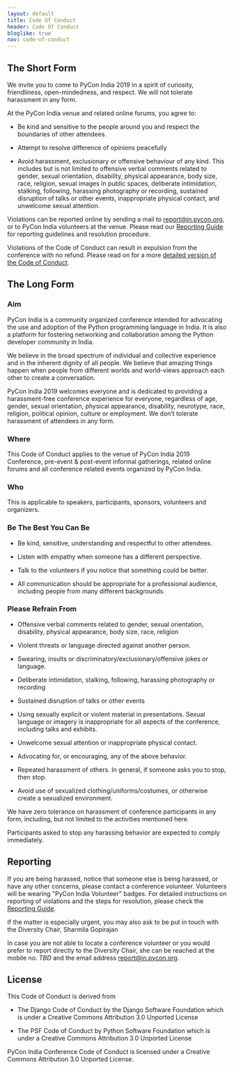 ```yaml
---
layout: default
title: Code Of Conduct
header: Code Of Conduct
bloglike: true
nav: code-of-conduct
---
```


## The Short Form

We invite you to come to PyCon India 2019 in a spirit of curiosity,
friendliness, open-mindedness, and respect. We will not tolerate
harassment in any form.

At the PyCon India venue and related online forums, you agree to:

  - Be kind and sensitive to the people around you and respect the
    boundaries of other attendees.

  - Attempt to resolve difference of opinions peacefully

  - Avoid harassment, exclusionary or offensive behaviour of any
    kind. This includes but is not limited to offensive verbal
    comments related to gender, sexual orientation, disability,
    physical appearance, body size, race, religion, sexual images in
    public spaces, deliberate intimidation, stalking, following,
    harassing photography or recording, sustained disruption of talks
    or other events, inappropriate physical contact, and unwelcome
    sexual attention.

Violations can be reported online by sending a mail to
[report@in.pycon.org](mailto:report@in.pycon.org), or to PyCon India
volunteers at the venue. Please read our [Reporting
Guide](reporting-guide.html) for reporting
guidelines and resolution procedure.

Violations of the Code of Conduct can result in expulsion from the
conference with no refund. Please read on for a more [detailed version
of the Code of Conduct](#long-form).

<a name="long-form"></a>
## The Long Form

### Aim

PyCon India is a community organized conference intended for
advocating the use and adoption of the Python programming language in
India. It is also a platform for fostering networking and
collaboration among the Python developer community in India.

We believe in the broad spectrum of individual and collective
experience and in the inherent dignity of all people. We believe that
amazing things happen when people from different worlds and
world-views approach each other to create a conversation.

PyCon India 2019 welcomes everyone and is dedicated to providing a
harassment-free conference experience for everyone, regardless of age,
gender, sexual orientation, physical appearance, disability,
neurotype, race, religion, political opinion, culture or
employment. We don’t tolerate harassment of attendees in any form.

### Where

This Code of Conduct applies to the venue of PyCon India 2019
Conference, pre-event & post-event informal gatherings, related online
forums and all conference related events organized by PyCon India.

### Who

This is applicable to speakers, participants, sponsors, volunteers and
organizers.

### Be The Best You Can Be

  * Be kind, sensitive, understanding and respectful to other
    attendees.

  * Listen with empathy when someone has a different perspective.
  
  * Talk to the volunteers if you notice that something could be
    better.
  
  * All communication should be appropriate for a professional
    audience, including people from many different backgrounds.

### Please Refrain From

  * Offensive verbal comments related to gender, sexual orientation,
    disability, physical appearance, body size, race, religion

  * Violent threats or language directed against another person.

  * Swearing, insults or discriminatory/exclusionary/offensive jokes
    or language.

  * Deliberate intimidation, stalking, following, harassing
    photography or recording
  
  * Sustained disruption of talks or other events
  
  * Using sexually explicit or violent material in
    presentations. Sexual language or imagery is inappropriate for all
    aspects of the conference, including talks and exhibits.

  * Unwelcome sexual attention or inappropriate physical contact.
  
  * Advocating for, or encouraging, any of the above behavior.
  
  * Repeated harassment of others. In general, if someone asks you to
    stop, then stop.
  
  * Avoid use of sexualized clothing/uniforms/costumes, or otherwise
    create a sexualized environment.

We have zero tolerance on harassment of conference participants in any
form, including, but not limited to the activities mentioned here.

Participants asked to stop any harassing behavior are expected to
comply immediately.

## Reporting

If you are being harassed, notice that someone else is being harassed,
or have any other concerns, please contact a conference
volunteer. Volunteers will be wearing "PyCon India Volunteer"
badges. For detailed instructions on reporting of violations and the
steps for resolution, please check the [Reporting
Guide](reporting-guide.html).

If the matter is especially urgent, you may also ask to be put in
touch with the Diversity Chair, Sharmila Gopirajan

In case you are not able to locate a conference volunteer or you would
prefer to report directly to the Diversity Chair, she can be reached
at the mobile no. *TBD* and the email address
[report@in.pycon.org](mailto:report@in.pycon.org).

## License

This Code of Conduct is derived from

  * The Django Code of Conduct by the Django Software Foundation which
    is under a Creative Commons Attribution 3.0 Unported License

  * The PSF Code of Conduct by Python Software Foundation which is
    under a Creative Commons Attribution 3.0 Unported License

PyCon India Conference Code of Conduct is licensed under a Creative
Commons Attribution 3.0 Unported License.
